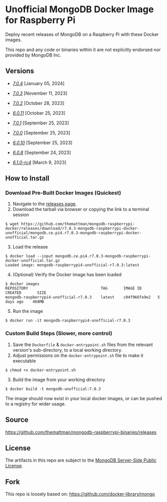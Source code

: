 # Unofficial MongoDB Docker Image for Raspberry Pi

Deploy recent releases of MongoDB on a Raspberry Pi with these Docker images.

This repo and any code or binaries within it are not explicitly endorsed nor provided by MongoDB Inc.

## Versions

- [_7.0.4_](https://github.com/themattman/mongodb-raspberrypi-docker/releases/tag/r7.0.4-mongodb-raspberrypi-docker-unofficial) [January 05, 2024]

- [_7.0.3_](https://github.com/themattman/mongodb-raspberrypi-docker/releases/tag/r7.0.3-mongodb-raspberrypi-docker-unofficial) [November 11, 2023]

- [_7.0.2_](https://github.com/themattman/mongodb-raspberrypi-docker/releases/tag/r7.0.2-mongodb-raspberrypi-docker-unofficial) [October 28, 2023]

- [_6.0.11_](https://github.com/themattman/mongodb-raspberrypi-docker/releases/tag/r6.0.11-mongodb-raspberrypi-docker-unofficial) [October 25, 2023]

- [_7.0.1_](https://github.com/themattman/mongodb-raspberrypi-docker/releases/tag/r7.0.1-mongodb-raspberrypi-docker-unofficial) [September 25, 2023]

- [_7.0.0_](https://github.com/themattman/mongodb-raspberrypi-docker/releases/tag/r7.0.0-mongodb-raspberrypi-docker-unofficial) [September 25, 2023]

- [_6.0.10_](https://github.com/themattman/mongodb-raspberrypi-docker/releases/tag/r6.0.10-mongodb-raspberrypi-docker-unofficial) [September 25, 2023]

- [_6.0.8_](https://github.com/themattman/mongodb-raspberrypi-docker/releases/tag/r6.0.8-mdb-rpi-docker-unofficial) [September 24, 2023]

- [_6.1.0-rc4_](https://github.com/themattman/mongodb-raspberrypi-docker/releases/tag/r6.1.0-rc4-mdb-rpi-docker-unofficial) [March 9, 2023]


## How to Install

### Download Pre-Built Docker Images (Quickest)

1. Navigate to the [releases page](https://github.com/themattman/mongodb-raspberrypi-docker/releases).
2. Download the tarball via browser or copying the link to a terminal session
```
$ wget https://github.com/themattman/mongodb-raspberrypi-docker/releases/download/r7.0.3-mongodb-raspberrypi-docker-unofficial/mongodb.ce.pi4.r7.0.3-mongodb-raspberrypi-docker-unofficial.tar.gz
```
3. Load the release
```
$ docker load --input mongodb.ce.pi4.r7.0.3-mongodb-raspberrypi-docker-unofficial.tar.gz 
Loaded image: mongodb-raspberrypi4-unofficial-r7.0.3:latest
```
4. (Optional) Verify the Docker image has been loaded
```
$ docker images
REPOSITORY                                TAG       IMAGE ID       CREATED       SIZE
mongodb-raspberrypi4-unofficial-r7.0.3    latest    c04f966fe9e2   5 days ago    468MB
```
5. Run the image
```
$ docker run -it mongodb-raspberrypi4-unofficial-r7.0.3
```

### Custom Build Steps (Slower, more control)

1. Save the `Dockerfile` & `docker-entrypoint.sh` files from the relevant version's sub-directory, to a local working directory.
2. Adjust permissions on the `docker-entrypoint.sh` file to make it executable
```
$ chmod +x docker-entrypoint.sh
```
3. Build the image from your working directory
```
$ docker build -t mongodb-unofficial:7.0.3
```

The image should now exist in your local docker images, or can be pushed to a registry for wider usage.  

## Source

https://github.com/themattman/mongodb-raspberrypi-binaries/releases

## License

The artifacts in this repo are subject to the [MongoDB Server-Side Public License](https://github.com/mongodb/mongo/blob/r7.0.3/LICENSE-Community.txt).

## Fork

This repo is loosely based on: https://github.com/docker-library/mongo
